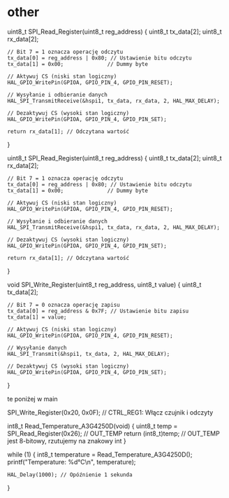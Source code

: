 # other

uint8_t SPI_Read_Register(uint8_t reg_address)
{
    uint8_t tx_data[2];
    uint8_t rx_data[2];

    // Bit 7 = 1 oznacza operację odczytu
    tx_data[0] = reg_address | 0x80; // Ustawienie bitu odczytu
    tx_data[1] = 0x00;              // Dummy byte

    // Aktywuj CS (niski stan logiczny)
    HAL_GPIO_WritePin(GPIOA, GPIO_PIN_4, GPIO_PIN_RESET);

    // Wysyłanie i odbieranie danych
    HAL_SPI_TransmitReceive(&hspi1, tx_data, rx_data, 2, HAL_MAX_DELAY);

    // Dezaktywuj CS (wysoki stan logiczny)
    HAL_GPIO_WritePin(GPIOA, GPIO_PIN_4, GPIO_PIN_SET);

    return rx_data[1]; // Odczytana wartość
}


uint8_t SPI_Read_Register(uint8_t reg_address)
{
    uint8_t tx_data[2];
    uint8_t rx_data[2];

    // Bit 7 = 1 oznacza operację odczytu
    tx_data[0] = reg_address | 0x80; // Ustawienie bitu odczytu
    tx_data[1] = 0x00;              // Dummy byte

    // Aktywuj CS (niski stan logiczny)
    HAL_GPIO_WritePin(GPIOA, GPIO_PIN_4, GPIO_PIN_RESET);

    // Wysyłanie i odbieranie danych
    HAL_SPI_TransmitReceive(&hspi1, tx_data, rx_data, 2, HAL_MAX_DELAY);

    // Dezaktywuj CS (wysoki stan logiczny)
    HAL_GPIO_WritePin(GPIOA, GPIO_PIN_4, GPIO_PIN_SET);

    return rx_data[1]; // Odczytana wartość
}

void SPI_Write_Register(uint8_t reg_address, uint8_t value)
{
    uint8_t tx_data[2];

    // Bit 7 = 0 oznacza operację zapisu
    tx_data[0] = reg_address & 0x7F; // Ustawienie bitu zapisu
    tx_data[1] = value;

    // Aktywuj CS (niski stan logiczny)
    HAL_GPIO_WritePin(GPIOA, GPIO_PIN_4, GPIO_PIN_RESET);

    // Wysyłanie danych
    HAL_SPI_Transmit(&hspi1, tx_data, 2, HAL_MAX_DELAY);

    // Dezaktywuj CS (wysoki stan logiczny)
    HAL_GPIO_WritePin(GPIOA, GPIO_PIN_4, GPIO_PIN_SET);
}

te poniżej w main


SPI_Write_Register(0x20, 0x0F); // CTRL_REG1: Włącz czujnik i odczyty


int8_t Read_Temperature_A3G4250D(void)
{
    uint8_t temp = SPI_Read_Register(0x26); // OUT_TEMP
    return (int8_t)temp; // OUT_TEMP jest 8-bitowy, rzutujemy na znakowy int
}

while (1)
{
    int8_t temperature = Read_Temperature_A3G4250D();
    printf("Temperature: %d°C\n", temperature);

    HAL_Delay(1000); // Opóźnienie 1 sekunda
}

